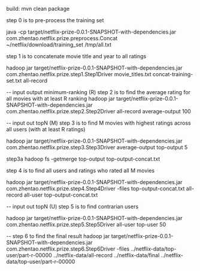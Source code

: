 build:
mvn clean package

step 0 is to pre-process the training set

java -cp target/netflix-prize-0.0.1-SNAPSHOT-with-dependencies.jar com.zhentao.netflix.prize.preprocess.Concat ~/netflix/download/training_set /tmp/all.txt

step 1 is to concatenate movie title and year to all ratings

hadoop jar target/netflix-prize-0.0.1-SNAPSHOT-with-dependencies.jar com.zhentao.netflix.prize.step1.Step1Driver movie_titles.txt concat-training-set.txt  all-record

-- input output minimum-ranking (R)
step 2 is to find the average rating for all movies with at least R ranking
hadoop jar target/netflix-prize-0.0.1-SNAPSHOT-with-dependencies.jar com.zhentao.netflix.prize.step2.Step2Driver all-record average-output 100

-- input out topN (M)
step 3 is to find M movies with highest ratings across all users (with at least R ratings)

hadoop jar target/netflix-prize-0.0.1-SNAPSHOT-with-dependencies.jar com.zhentao.netflix.prize.step3.Step3Driver average-output top-output 5

step3a
hadoop fs -getmerge top-output top-output-concat.txt


step 4 is to find all users and ratings who rated all M movies

hadoop jar target/netflix-prize-0.0.1-SNAPSHOT-with-dependencies.jar com.zhentao.netflix.prize.step4.Step4Driver -files top-output-concat.txt all-record all-user top-output-concat.txt

-- input out topN (U)
step 5 is to find contrarian users

hadoop jar target/netflix-prize-0.0.1-SNAPSHOT-with-dependencies.jar com.zhentao.netflix.prize.step5.Step5Driver all-user top-user 50

-- step 6 to find the final result
hadoop jar target/netflix-prize-0.0.1-SNAPSHOT-with-dependencies.jar com.zhentao.netflix.prize.step6.Step6Driver -files ../netflix-data/top-user/part-r-00000 ../netflix-data/all-record ../netflix-data/final ../netflix-data/top-user/part-r-00000
